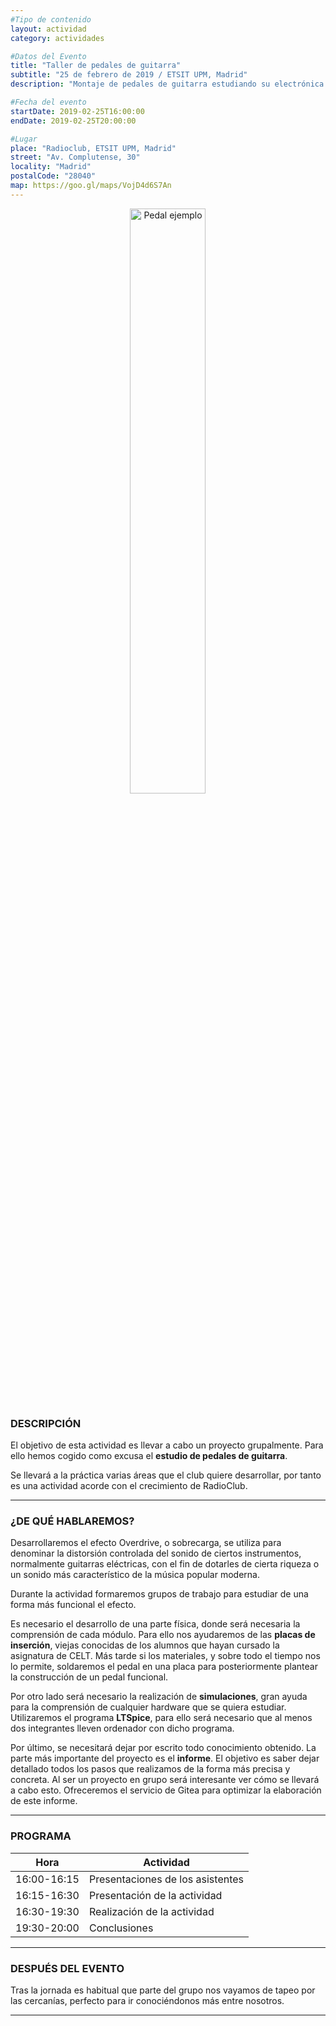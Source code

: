 ```yaml
---
#Tipo de contenido
layout: actividad
category: actividades

#Datos del Evento
title: "Taller de pedales de guitarra"
subtitle: "25 de febrero de 2019 / ETSIT UPM, Madrid"
description: "Montaje de pedales de guitarra estudiando su electrónica analógica."

#Fecha del evento
startDate: 2019-02-25T16:00:00
endDate: 2019-02-25T20:00:00

#Lugar
place: "Radioclub, ETSIT UPM, Madrid"
street: "Av. Complutense, 30"
locality: "Madrid"
postalCode: "28040"
map: https://goo.gl/maps/VojD4d6S7An
---		
```


<p align="center">
  <img src="/activities/2019-02-25/pedal.jpeg" alt="Pedal ejemplo" width="49%"/>
</p>



### DESCRIPCIÓN

El objetivo de esta actividad es llevar a cabo un proyecto grupalmente. Para ello hemos cogido como excusa el **estudio de pedales de guitarra**. 

Se llevará a la práctica varias áreas que el club quiere desarrollar, por tanto es una actividad acorde con el crecimiento de RadioClub. 

---

### ¿DE QUÉ HABLAREMOS?

Desarrollaremos el efecto Overdrive, o sobrecarga, se utiliza para denominar la distorsión controlada del sonido de ciertos instrumentos, normalmente guitarras eléctricas, con el fin de dotarles de cierta riqueza o un sonido más característico de la música popular moderna.

Durante la actividad formaremos grupos de trabajo para estudiar de una forma más funcional el efecto. 

Es necesario el desarrollo de una parte física, donde será necesaria la comprensión de cada módulo. Para ello nos ayudaremos de las **placas de inserción**, viejas conocidas de los alumnos que hayan cursado la asignatura de CELT. Más tarde si los materiales, y sobre todo el tiempo nos lo permite, soldaremos el pedal en una placa para posteriormente plantear la construcción de un pedal funcional. 

Por otro lado será necesario la realización de **simulaciones**, gran ayuda para la comprensión de cualquier hardware que se quiera estudiar. Utilizaremos el programa **LTSpice**, para ello será necesario que al menos dos integrantes lleven ordenador con dicho programa. 

Por último, se necesitará dejar por escrito todo conocimiento obtenido. La parte más importante del proyecto es el **informe**. El objetivo es saber dejar detallado todos los pasos que realizamos de la forma más precisa y concreta. Al ser un proyecto en grupo será interesante ver cómo se llevará a cabo esto. Ofreceremos el servicio de Gitea para optimizar la elaboración de este informe. 

---

### PROGRAMA

| Hora | Actividad |
|---|---|
| 16:00-16:15   | Presentaciones de los asistentes  |
| 16:15-16:30   | Presentación de la actividad |
| 16:30-19:30   | Realización de la actividad |
| 19:30-20:00   | Conclusiones |

---

### DESPUÉS DEL EVENTO

Tras la jornada es habitual que parte del grupo nos vayamos de tapeo por las cercanías, perfecto para ir conociéndonos más entre nosotros.

---
